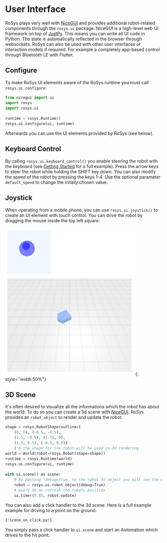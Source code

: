 # User Interface

RoSys plays very well with [NiceGUI](https://nicegui.io/) and provides additional robot-related components through the `rosys.ui` package.
NiceGUI is a high-level web UI framework on top of [JustPy](https://justpy.io/).
This means you can write all UI code in Python.
The state is automatically reflected in the browser through websockets.
RoSys can also be used with other user interfaces or interaction models if required.
For example a completely app-based control through Bluetooth LE with Flutter.

## Configure

To make RoSys UI elements aware of the RoSys runtime you must call `rosys.ui.configure`:

```Python hl_lines="5-6"
from nicegui import ui
import rosys
import rosys.ui

runtime = rosys.Runtime()
rosys.ui.configure(ui, runtime)
```

Afterwards you can use the UI elements provided by RoSys (see below).

## Keyboard Control

By calling `rosys.ui.keyboard_control()` you enable steering the robot with the keyboard (see [Getting Started](getting_started.md) for a full example).
Press the arrow keys to steer the robot while holding the SHIFT key down.
You can also modify the speed of the robot by pressing the keys 1-4.
Use the optional parameter `default_speed` to change the initally chosen value.

## Joystick

When operating from a mobile phone, you can use `rosys.ui.joystick()` to create an UI element with touch control.
You can drive the robot by dragging the mouse inside the top left square:

![Joystick](joystick.png){: style="width:50%"}

## 3D Scene

It's often desired to visualize all the informations which the robot has about the world.
To do so you can create a 3d scene with [NiceGUI](https://nicegui.io).
RoSys provides an `robot_object` to render and update the robot:

```python hl_lines="10 12"
shape = rosys.RobotShape(outline=[
    (0, 0), (-0.5, -0.5),
    (1.5, -0.5), (1.75, 0),
    (1.5, 0.5), (-0.5, 0.5)]
    ) # the shape for the robot will be used in 3d rendering
world = World(robot=rosys.Robot(shape=shape))
runtime = rosys.Runtime(world)
rosys.ui.configure(ui, runtime)

with ui.scene() as scene:
    # By passing `debug=True` to the robot 3d object you will see the wireframe, axis-center and follow-the-line target
    robot = rosys.ui.robot_object(debug=True)
    # every 50 ms refresh the robots position
    ui.timer(0.05, robot.update)
```

You can also add a click handler to the 3d scene. Here is a full example example for driving to a point on the ground:

```python hl_lines="11 18"
{!scene_on_click.py!}
```

You simply pass a click handler to `ui.scene` and start an Automation which drives to the hit point.
